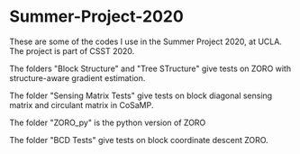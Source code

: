 # Summer-Project-2020
These are some of the codes I use in the Summer Project 2020, at UCLA.
The project is part of CSST 2020.

The folders "Block Structure" and "Tree STructure" give tests on ZORO with structure-aware gradient estimation.

The folder "Sensing Matrix Tests" give tests on block diagonal sensing matrix and circulant matrix in CoSaMP.

The folder "ZORO_py" is the python version of ZORO

The folder "BCD Tests" give tests on block coordinate descent ZORO.
